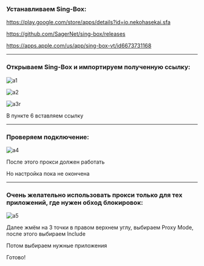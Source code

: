 ### Устанавливаем Sing-Box:
https://play.google.com/store/apps/details?id=io.nekohasekai.sfa

https://github.com/SagerNet/sing-box/releases

https://apps.apple.com/us/app/sing-box-vt/id6673731168

-----

### Открываем Sing-Box и импортируем полученную ссылку:
![a1](https://github.com/user-attachments/assets/5323c7f4-5e45-44dd-9cfe-1cd7ed0d2c1b)

![a2](https://github.com/user-attachments/assets/7dd5ee7f-2fd9-4258-81c2-032ca7631663)

![a3r](https://github.com/user-attachments/assets/bf683370-b5ce-4f48-abfb-5acdddc6a964)

В пункте 6 вставляем ссылку

-----

### Проверяем подключение:
![a4](https://github.com/user-attachments/assets/b1031b28-df75-4993-92f7-c1c9a0e6fb05)

После этого прокси должен работать

Но настройка пока не окончена

-----

### Очень желательно использовать прокси только для тех приложений, где нужен обход блокировок:
![a5](https://github.com/user-attachments/assets/ded0c2bb-09b6-47f9-82ff-f221fef2ad6a)

Далее жмём на 3 точки в правом верхнем углу, выбираем Proxy Mode, после этого выбираем Include

Потом выбираем нужные приложения

Готово!
